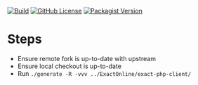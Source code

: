 [![Build](https://github.com/DannyvdSluijs/PicqerExactPhpClientGenerator/actions/workflows/build.yaml/badge.svg)](https://github.com/DannyvdSluijs/PicqerExactPhpClientGenerator/actions/workflows/build.yaml)
[![GitHub License](https://img.shields.io/github/license/DannyvdSluijs/PicqerExactPhpClientGenerator)](https://github.com/DannyvdSluijs/PicqerExactPhpClientGenerator/blob/main/LICENSE)
[![Packagist Version](https://img.shields.io/packagist/v/DannyvdSluijs/PicqerExactPhpClientGenerator)](https://packagist.org/packages/dannyvandersluijs/picqer-exact-php-client-generator)

# Steps 
- Ensure remote fork is up-to-date with upstream
- Ensure local checkout is up-to-date
- Run `./generate -R -vvv ../ExactOnline/exact-php-client/`